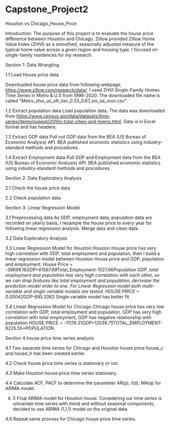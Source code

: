 # Capstone_Project2
Houston vs Chicago_House_Price

Introduction: The purpose of this project is to evaluate the house price difference between Houston and Chicago. Zillow provided Zillow Home Value Index (ZHVI) as a smoothed, seasonally adjusted measure of the typical home value across a given region and housing type. I focused on single-family residences for my research.

Section 1: Data Wrangling

1.1 Load House price data

Downloaded house price data from following webpage, https://www.zillow.com/research/data/. I used ZHVI Single-Family Homes Time Series in Metro & U.S from 1996-2020. The downloaded file name is called "Metro_zhvi_uc_sfr_tier_0.33_0.67_sm_sa_mon.csv".

1.2 Extract population data
Load population data. The data was downloaded from https://www.census.gov/data/datasets/time-series/demo/popest/2010s-total-cities-and-towns.html. Data is in Excel format and has headers.

1.3 Extract GDP data
Pull out GDP data from the BEA (US Bureau of Economic Analysis) API. BEA published economic statistics using industry-standard methods and procedures.

1.4 Extract Employment data
Pull GDP and Employment data from the BEA (US Bureau of Economic Analysis) API. BEA published economic statistics using industry-standard methods and procedures.

Section 2: Data Exploratory Analysis

2.1 Check the house price data

2.2 Check population data

Section 3: Linear Regression Model

3.1 Preprocessing data
As GDP, employment data, population data are recorded on yearly basis, I resample the house price to every year for following linear regression analysis. Merge data and clean data.

3.2 Data Exploratory Analysis

3.3 Linear Regression Model for Houston
Houston House price has very high correlation with GDP, total employment and population, then I build a linear regression model between Houston House price and GDP, population and employment.
House Price = -38699.16*GDP+61567.69*Total_Employment-1527.66*Population
GDP, total employment and population has very high correlation with each other, so we can drop features like total employment and population, decrease the prediction model order to one.
For Linear Regression model both multi-variable and single variable models are tested.
HOUSE PRICE = 0.00042*GDP-695.3363
Single variable model has better fit.

3.4 Linear Regression Model for Chicago
Chicago house price has very low correlation with GDP, total employment and population. GDP has very high correlation with total employment, GDP has negative relationship with population
HOUSE PRICE = -11176.31*GDP+12039.75*TOTAL_EMPLOYMENT-9225.55*POPULATION

Section 4 house price time series analysis

4.1 Two separate time series for Chicago and Houston house price house_c and house_h has been created earlier. 

4.2 Check house price time series is stationary or not.

4.3 Make Houston house price time series stationary.

4.4 Calculate ACF, PACF to determine the parameter AR(p), I(d), MA(q) for ARIMA model.

4. 5 Final ARIMA model for Houston house. Considering our time series is univariate time series with trend and without seasonal components, decided to use ARIMA (1,1,1) model on the original data.

4.6 Repeat same process for Chicago house price time series.
